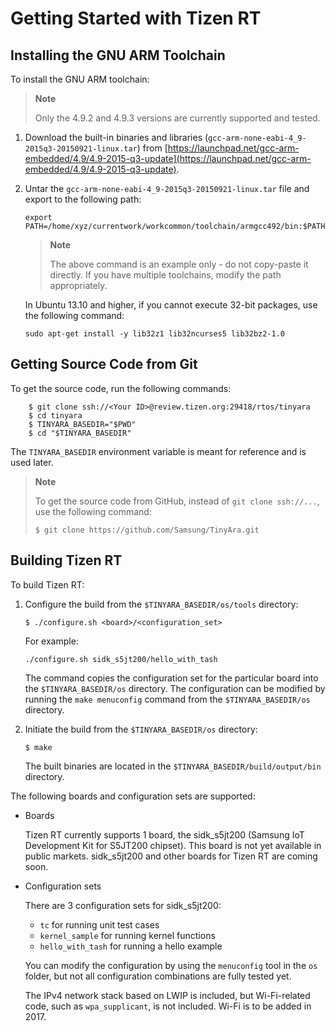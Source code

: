 # Getting Started with Tizen RT


## Installing the GNU ARM Toolchain

To install the GNU ARM toolchain:

> **Note**
>
> Only the 4.9.2 and 4.9.3 versions are currently supported and tested.

1. Download the built-in binaries and libraries (`gcc-arm-none-eabi-4_9-2015q3-20150921-linux.tar`) from [https://launchpad.net/gcc-arm-embedded/4.9/4.9-2015-q3-update](https://launchpad.net/gcc-arm-embedded/4.9/4.9-2015-q3-update).

2. Untar the `gcc-arm-none-eabi-4_9-2015q3-20150921-linux.tar` file and export to the following path:

    ```
    export PATH=/home/xyz/currentwork/workcommon/toolchain/armgcc492/bin:$PATH
    ```

    > **Note**
    >
    > The above command is an example only - do not copy-paste it directly. If you have multiple toolchains, modify the path appropriately.

    In Ubuntu 13.10 and higher, if you cannot execute 32-bit packages, use the following command:

    ```
	sudo apt-get install -y lib32z1 lib32ncurses5 lib32bz2-1.0
	```

## Getting Source Code from Git

To get the source code, run the following commands:

```
    $ git clone ssh://<Your ID>@review.tizen.org:29418/rtos/tinyara
    $ cd tinyara
    $ TINYARA_BASEDIR="$PWD"
    $ cd "$TINYARA_BASEDIR"
```
The `TINYARA_BASEDIR` environment variable is meant for reference and is used later.

> **Note**
>
> To get the source code from GitHub, instead of `git clone ssh://...`, use the following command:
> ```
> $ git clone https://github.com/Samsung/TinyAra.git
> ```

## Building Tizen RT
To build Tizen RT:

1. Configure the build from the `$TINYARA_BASEDIR/os/tools` directory:

   ```
   $ ./configure.sh <board>/<configuration_set>
   ```

    For example:

   ```
   ./configure.sh sidk_s5jt200/hello_with_tash
   ```

    The command copies the configuration set for the particular board into the `$TINYARA_BASEDIR/os` directory. The configuration can be modified by running the `make menuconfig` command from the `$TINYARA_BASEDIR/os` directory.
1. Initiate the build from the `$TINYARA_BASEDIR/os` directory:

   ```
   $ make
   ```

    The built binaries are located in the `$TINYARA_BASEDIR/build/output/bin` directory.

The following boards and configuration sets are supported:

- Boards

  Tizen RT currently supports 1 board, the sidk_s5jt200 (Samsung IoT Development Kit for S5JT200 chipset).  This board is not yet available in public markets. sidk_s5jt200 and other boards for Tizen RT are coming soon.

- Configuration sets

  There are 3 configuration sets for sidk_s5jt200:
  - `tc` for running unit test cases
  - `kernel_sample` for running kernel functions
  - `hello_with_tash` for running a hello example

  You can modify the configuration by using the `menuconfig` tool in the `os` folder, but not all configuration combinations are fully tested yet.

  The IPv4 network stack based on LWIP is included, but Wi-Fi-related code, such as `wpa_supplicant`, is not included. Wi-Fi is to be added in 2017.
